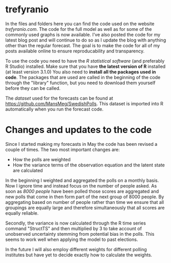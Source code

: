 trefyranio
==========
In the files and folders here you can find the code used on the website *trefyranio.com*. The code for the full model as well as for some of the commonly used graphs is now available. I've also posted the code for my latest blog post and will continue to do so as I update the blog with anything other than the regular forecast. The goal is to make the code for all of my posts available online to ensure reproducability and transparency. 

To use the code you need to have the *R statistical software* (and preferably R Studio) installed. Make sure that you have **the latest version of R** installed (at least version 3.1.0) You also need to **install all the packages used in code**. The packages that are used are called in the beginning of the code through the "library" function, but you need to download them yourself before they can be called.

The *dataset* used for the forecasts can be found at https://github.com/MansMeg/SwedishPolls. This dataset is imported into R automatically when you run the forecast code.

# Changes and updates to the code

Since I started making my forecasts in May the code has been revised a couple of times. The two most important changes are:

* How the polls are weighted
* How the variance terms of the observation equation and the latent state are calculated
 
In the beginning I weighted and aggregated the polls on a monthly basis. Now I ignore time and instead focus on the number of people asked. As soon as *8000 people* have been polled those scores are aggregated and new polls that come in then form part of the next group of 8000 people. By aggregating based on number of people rather than time we ensure that all groupings are equally large and therefore simultaneously that all scores are equally reliable. 

Secondly, the variance is now calculated through the R time series command "StructTS" and then multiplied by 3 to take account of unobserved uncertainty stemming from potential bias in the polls. This seems to work well when applying the model to past elections. 

In the future I will also employ different weights for different polling institutes but have yet to decide exactly how to calculate the weights.
